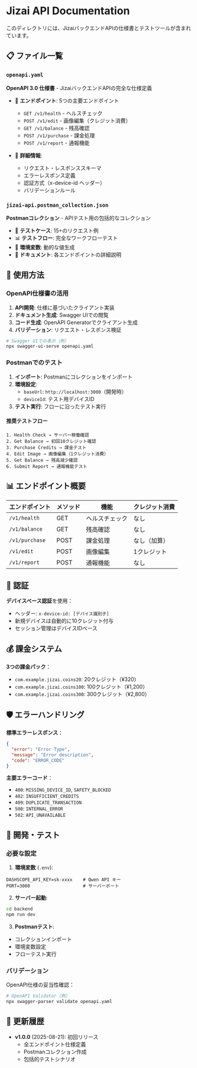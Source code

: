 # Jizai API Documentation

このディレクトリには、JizaiバックエンドAPIの仕様書とテストツールが含まれています。

## 📋 ファイル一覧

### `openapi.yaml`
**OpenAPI 3.0 仕様書** - JizaiバックエンドAPIの完全な仕様定義

- 📍 **エンドポイント**: 5つの主要エンドポイント
  - `GET /v1/health` - ヘルスチェック
  - `POST /v1/edit` - 画像編集（クレジット消費）
  - `GET /v1/balance` - 残高確認
  - `POST /v1/purchase` - 課金処理
  - `POST /v1/report` - 通報機能
  
- 📝 **詳細情報**: 
  - リクエスト・レスポンススキーマ
  - エラーレスポンス定義
  - 認証方式（x-device-id ヘッダー）
  - バリデーションルール

### `jizai-api.postman_collection.json`
**Postmanコレクション** - APIテスト用の包括的なコレクション

- 🧪 **テストケース**: 15+のリクエスト例
- 📊 **テストフロー**: 完全なワークフローテスト
- 🔧 **環境変数**: 動的な値生成
- 📖 **ドキュメント**: 各エンドポイントの詳細説明

## 🚀 使用方法

### OpenAPI仕様書の活用

1. **API開発**: 仕様に基づいたクライアント実装
2. **ドキュメント生成**: Swagger UIでの閲覧
3. **コード生成**: OpenAPI Generatorでクライアント生成
4. **バリデーション**: リクエスト・レスポンス検証

```bash
# Swagger UIでの表示（例）
npx swagger-ui-serve openapi.yaml
```

### Postmanでのテスト

1. **インポート**: Postmanにコレクションをインポート
2. **環境設定**: 
   - `baseUrl`: `http://localhost:3000`（開発時）
   - `deviceId`: テスト用デバイスID
3. **テスト実行**: フローに沿ったテスト実行

#### 推奨テストフロー

```
1. Health Check → サーバー稼働確認
2. Get Balance → 初回10クレジット確認  
3. Purchase Credits → 課金テスト
4. Edit Image → 画像編集（1クレジット消費）
5. Get Balance → 残高減少確認
6. Submit Report → 通報機能テスト
```

## 📊 エンドポイント概要

| エンドポイント | メソッド | 機能 | クレジット消費 |
|---------------|---------|------|----------------|
| `/v1/health` | GET | ヘルスチェック | なし |
| `/v1/balance` | GET | 残高確認 | なし |
| `/v1/purchase` | POST | 課金処理 | なし（加算） |
| `/v1/edit` | POST | 画像編集 | 1クレジット |
| `/v1/report` | POST | 通報機能 | なし |

## 🔐 認証

**デバイスベース認証**を使用：
- ヘッダー: `x-device-id: [デバイス識別子]`
- 新規デバイスは自動的に10クレジット付与
- セッション管理はデバイスIDベース

## 💰 課金システム

**3つの課金パック**：
- `com.example.jizai.coins20`: 20クレジット（¥320）
- `com.example.jizai.coins100`: 100クレジット（¥1,200）
- `com.example.jizai.coins300`: 300クレジット（¥2,800）

## 🛡️ エラーハンドリング

**標準エラーレスポンス**：
```json
{
  "error": "Error Type",
  "message": "Error description", 
  "code": "ERROR_CODE"
}
```

**主要エラーコード**：
- `400`: `MISSING_DEVICE_ID`, `SAFETY_BLOCKED`
- `402`: `INSUFFICIENT_CREDITS`
- `409`: `DUPLICATE_TRANSACTION` 
- `500`: `INTERNAL_ERROR`
- `502`: `API_UNAVAILABLE`

## 🔧 開発・テスト

### 必要な設定

1. **環境変数** (`.env`):
```env
DASHSCOPE_API_KEY=sk-xxxx    # Qwen API キー
PORT=3000                    # サーバーポート
```

2. **サーバー起動**:
```bash
cd backend
npm run dev
```

3. **Postmanテスト**:
- コレクションインポート
- 環境変数設定
- フローテスト実行

### バリデーション

OpenAPI仕様の妥当性確認：
```bash
# OpenAPI Validator（例）
npx swagger-parser validate openapi.yaml
```

## 📝 更新履歴

- **v1.0.0** (2025-08-21): 初回リリース
  - 全エンドポイント仕様定義
  - Postmanコレクション作成
  - 包括的テストシナリオ